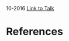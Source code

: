 

10-2016
[Link to Talk](https://www.churchofjesuschrist.org/study/general-conference/2016/10/sunday-morning-session?lang=eng)



# References
